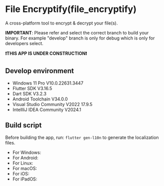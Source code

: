 # File Encryptify(file_encryptify)

A cross-platform tool to encrypt & decrypt your file(s).

**IMPORTANT**: Please refer and select the correct branch to build your binary. For example "develop" branch is only for debug which is only for developers select.

**❗THIS APP IS UNDER CONSTRUCTION❗**

## Develop environment

 - Windows 11 Pro V10.0.22631.3447
 - Flutter SDK V3.16.5
 - Dart SDK V3.2.3
 - Android Toolchain V34.0.0
 - Visual Studio Community V2022 17.9.5
 - IntellliJ IDEA Community V2024.1

## Build script

Before building the app, run: `flutter gen-l10n` to generate the localization files.

 - For Windows:
 - For Android:
 - For Linux:
 - For macOS:
 - For iOS:
 - For iPadOS:
